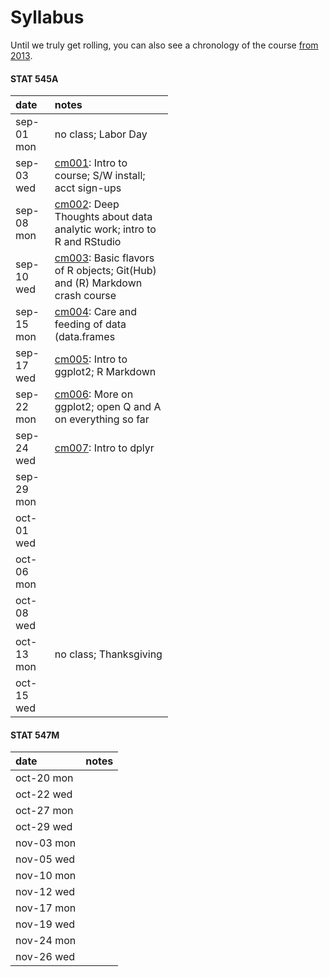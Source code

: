 # Syllabus



Until we truly get rolling, you can also see a chronology of the course [from 2013](http://www.stat.ubc.ca/~jenny/STAT545A/current.html).



<!-- unholy hack to make following two tables less wide and the same wide -->
<style type="text/css">
table {
   max-width: 50%;
}
</style>

#### STAT 545A


|date       |notes                                                                                                                    |
|:----------|:------------------------------------------------------------------------------------------------------------------------|
|sep-01 mon |no class; Labor Day                                                                                                      |
|sep-03 wed |<a href="cm001_course-intro-sw-install-account-signup.html">cm001</a>: Intro to course; S/W install; acct sign-ups       |
|sep-08 mon |<a href="cm002_r-rstudio-intro.html">cm002</a>: Deep Thoughts about data analytic work; intro to R and RStudio           |
|sep-10 wed |<a href="cm003_r-objects-git-toe-dip.html">cm003</a>: Basic flavors of R objects; Git(Hub) and (R) Markdown crash course |
|sep-15 mon |<a href="cm004_care-feeding-data.html">cm004</a>: Care and feeding of data (data.frames                                  |
|sep-17 wed |<a href="cm005_still-data-ggplot2-rmarkdown.html">cm005</a>: Intro to ggplot2; R Markdown                                |
|sep-22 mon |<a href="cm006_q-and-a-more-ggplot2.html">cm006</a>: More on ggplot2; open Q and A on everything so far                  |
|sep-24 wed |<a href="cm007_dplyr-intro.html">cm007</a>: Intro to dplyr                                                               |
|sep-29 mon |                                                                                                                         |
|oct-01 wed |                                                                                                                         |
|oct-06 mon |                                                                                                                         |
|oct-08 wed |                                                                                                                         |
|oct-13 mon |no class; Thanksgiving                                                                                                   |
|oct-15 wed |                                                                                                                         |

#### STAT 547M


|date       |notes |
|:----------|:-----|
|oct-20 mon |      |
|oct-22 wed |      |
|oct-27 mon |      |
|oct-29 wed |      |
|nov-03 mon |      |
|nov-05 wed |      |
|nov-10 mon |      |
|nov-12 wed |      |
|nov-17 mon |      |
|nov-19 wed |      |
|nov-24 mon |      |
|nov-26 wed |      |
